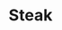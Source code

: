 ---
title: "Steak"
description: 
price_s: "9"
price_l: "11"
price_lg: ""
weight: "2"
hidden: true
---